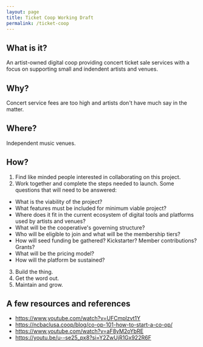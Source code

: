 ```yaml
---
layout: page
title: Ticket Coop Working Draft
permalink: /ticket-coop
---
```

## What is it?
An artist-owned digital coop providing concert ticket sale services with a focus on supporting small and indendent artists and venues.
## Why?
Concert service fees are too high and artists don't have much say in the matter.
## Where?
Independent music venues.
## How?
1. Find like minded people interested in collaborating on this project.
2. Work together and complete the steps needed to launch. Some questions that will need to be answered:
 - What is the viability of the project?
 - What features must be included for minimum viable project?
 - Where does it fit in the current ecosystem of digital tools and platforms used by artists and venues?
 - What will be the cooperative's governing structure?
 - Who will be eligible to join and what will be the membership tiers?
 - How will seed funding be gathered? Kickstarter? Member contributions? Grants?
 - What will be the pricing model?
 - How will the platform be sustained?
3. Build the thing.
4. Get the word out.
5. Maintain and grow.

## A few resources and references

- <https://www.youtube.com/watch?v=UFCmplzvt1Y>
- <https://ncbaclusa.coop/blog/co-op-101-how-to-start-a-co-op/>
- <https://www.youtube.com/watch?v=aF8yM2oYbRE>
- <https://youtu.be/u--se25_px8?si=Y2ZwUjR1Gx922R6F>
